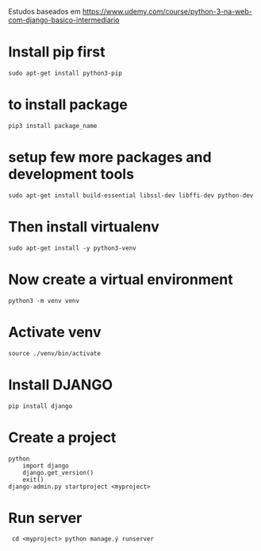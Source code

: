 Estudos baseados em https://www.udemy.com/course/python-3-na-web-com-django-basico-intermediario

# Install pip first

`sudo apt-get install python3-pip`

# to install package

`pip3 install package_name`

# setup few more packages and development tools

`sudo apt-get install build-essential libssl-dev libffi-dev python-dev`

# Then install virtualenv

`sudo apt-get install -y python3-venv`

# Now create a virtual environment

`python3 -m venv venv`

# Activate venv
`source ./venv/bin/activate`

# Install DJANGO
`pip install django`

# Create a project
```
python
    import django
    django.get_version()
    exit()
django-admin.py startproject <myproject>
```

# Run server
`
cd <myproject>
python manage.ý runserver`
